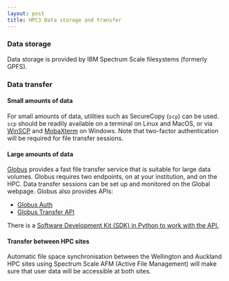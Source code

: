 ```yaml
---
layout: post
title: HPC3 Data storage and transfer
---
```


### Data storage

Data storage is provided by IBM Spectrum Scale filesystems (formerly GPFS).

### Data transfer

#### Small amounts of data

For small amounts of data, utilities such as SecureCopy (`scp`) can be used. `scp` should be readily available on a terminal on Linux and MacOS, or via [WinSCP](https://winscp.net/eng/download.php) and [MobaXterm](https://mobaxterm.mobatek.net) on Windows. Note that two-factor authentication will be required for file transfer sessions.

#### Large amounts of data

[Globus](https://www.globus.org) provides a fast file transfer service that is suitable for large data volumes. Globus requires two endpoints, on at your institution, and on the HPC. Data transfer sessions can be set up and monitored on the Global webpage. Globus also provides APIs:

 * [Globus Auth](https://docs.globus.org/api/auth/)
 * [Globus Transfer API](https://docs.globus.org/api/transfer/)

There is a [Software Development Kit (SDK) in Python to work with the API.](http://globus-sdk-python.readthedocs.io/en/latest/)

#### Transfer between HPC sites

Automatic file space synchronisation between the Wellington and Auckland HPC sites using Spectrum Scale AFM (Active File Management) will make sure that user data will be accessible at both sites.
